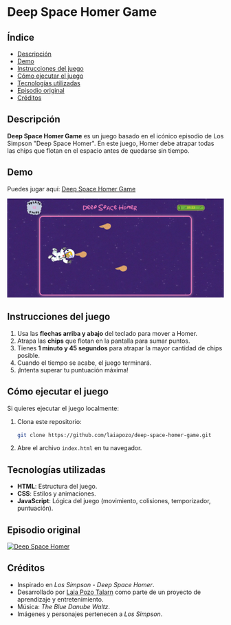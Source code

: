 # Deep Space Homer Game

## Índice
- [Descripción](#descripción)
- [Demo](#demo)
- [Instrucciones del juego](#instrucciones-del-juego)
- [Cómo ejecutar el juego](#cómo-ejecutar-el-juego)
- [Tecnologías utilizadas](#tecnologías-utilizadas)
- [Episodio original](#episodio-original)
- [Créditos](#créditos)

## Descripción
**Deep Space Homer Game** es un juego basado en el icónico episodio de Los Simpson "Deep Space Homer". En este juego, Homer debe atrapar todas las chips que flotan en el espacio antes de quedarse sin tiempo.

## Demo
Puedes jugar aquí: [Deep Space Homer Game](https://laiapozo.github.io/deep-space-homer-game/index.html)

[![Homer atrapando chips](./images/preview_deep-space-homer-game.png)](https://laiapozo.github.io/deep-space-homer-game/index.html)

## Instrucciones del juego
1. Usa las **flechas arriba y abajo** del teclado para mover a Homer.
2. Atrapa las **chips** que flotan en la pantalla para sumar puntos.
3. Tienes **1 minuto y 45 segundos** para atrapar la mayor cantidad de chips posible.
4. Cuando el tiempo se acabe, el juego terminará.
5. ¡Intenta superar tu puntuación máxima!

## Cómo ejecutar el juego
Si quieres ejecutar el juego localmente:
1. Clona este repositorio:
   ```sh
   git clone https://github.com/laiapozo/deep-space-homer-game.git
   ```
2. Abre el archivo `index.html` en tu navegador.

## Tecnologías utilizadas
- **HTML**: Estructura del juego.
- **CSS**: Estilos y animaciones.
- **JavaScript**: Lógica del juego (movimiento, colisiones, temporizador, puntuación).

## Episodio original
[![Deep Space Homer](https://img.youtube.com/vi/adpUNslsmn4/0.jpg)](https://www.youtube.com/watch?v=adpUNslsmn4)

## Créditos
- Inspirado en *Los Simpson - Deep Space Homer*.
- Desarrollado por [Laia Pozo Talarn](https://github.com/laiapozo) como parte de un proyecto de aprendizaje y entretenimiento.
- Música: *The Blue Danube Waltz*.
- Imágenes y personajes pertenecen a *Los Simpson*.
